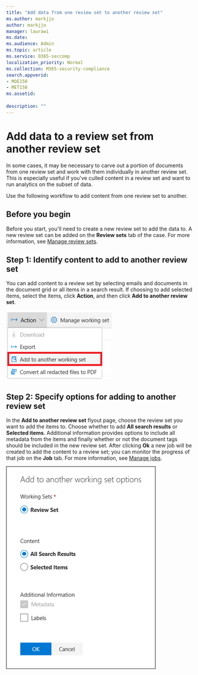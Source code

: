 ```yaml
---
title: "Add data from one review set to another review set"
ms.author: markjjo
author: markjjo
manager: laurawi
ms.date: 
ms.audience: Admin
ms.topic: article
ms.service: O365-seccomp
localization_priority: Normal
ms.collection: M365-security-compliance 
search.appverid: 
- MOE150
- MET150
ms.assetid: 

description: ""
---
```


# Add data to a review set from another review set

In some cases, it may be necessary to carve out a portion of documents from one review set and work with them individually in another review set.  This is especially useful if you've culled content in a review set and want to run analytics on the subset of data.

Use the following workflow to add content from one review set to another.

## Before you begin

Before you start, you'll need to create a new review set to add the data to.  A new review set can be added on the **Review sets** tab of the case. For more information, see [Manage review sets](managing-review-sets.md).

## Step 1: Identify content to add to another review set

You can add content to a review set by selecting emails and documents in the document grid or all items in a search result.  If choosing to add selected items, select the items, click **Action**, and then click **Add to another review set**.

![Add to another review set](../media/64f2a4d4-eba3-4ab3-a3ba-d519feea3142.png)

## Step 2: Specify options for adding to another review set

In the **Add to another review set** flyout page, choose the review set you want to add the items to. Choose whether to add **All search results** or **Selected items**.  Additional information provides options to include all metadata from the items and finally whether or not the document tags should be included in the new review set.  After clicking **Ok** a new job will be created to add the content to a review set; you can monitor the progress of that job on the **Job** tab. For more information, see [Manage jobs](managing-jobs-ediscovery20.md).

![Add to another review set](../media/6440ee44-68fd-44d7-b43a-3a477345525c.png)
